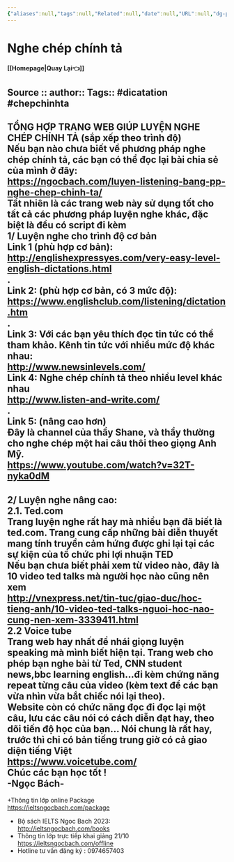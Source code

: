 ```yaml
---
{"aliases":null,"tags":null,"Related":null,"date":null,"URL":null,"dg-publish":true,"image":null,"permalink":"/People/Học tiếng anh/Nghe chép chính tả/","dgPassFrontmatter":true,"noteIcon":"2","created":"2024-02-01T15:22:04.218+07:00","updated":"2024-02-01T15:22:48.933+07:00"}
---
```


# Nghe chép chính tả
**[[Homepage\|Quay Lại👈]]**

Source ::
author::
Tags:: #dicatation #chepchinhta 
---

**TỔNG HỢP TRANG WEB GIÚP LUYỆN NGHE CHÉP CHÍNH TẢ (sắp xếp theo trình độ)**  
Nếu bạn nào chưa biết về phương pháp nghe chép chính tả, các bạn có thể đọc lại bài chia sẻ của mình ở đây:  
https://ngocbach.com/luyen-listening-bang-pp-nghe-chep-chinh-ta/  
Tất nhiên là các trang web này sử dụng tốt cho tất cả các phương pháp luyện nghe khác, đặc biệt là đều có script đi kèm  
1/ Luyện nghe cho trình độ cơ bản  
Link 1 (phù hợp cơ bản):  
http://englishexpressyes.com/very-easy-level-english-dictations.html  
.  
Link 2: (phù hợp cơ bản, có 3 mức độ):  
https://www.englishclub.com/listening/dictation.htm  
.  
Link 3: Với các bạn yêu thích đọc tin tức có thể tham khảo. Kênh tin tức với nhiều mức độ khác nhau:  
http://www.newsinlevels.com/  
Link 4: Nghe chép chính tả theo nhiều level khác nhau  
http://www.listen-and-write.com/  
.  
Link 5: (nâng cao hơn)  
Đây là channel của thầy Shane, và thầy thường cho nghe chép một hai câu thôi theo giọng Anh Mỹ.  
https://www.youtube.com/watch?v=32T-nyka0dM  
----  
2/ Luyện nghe nâng cao:  
2.1. Ted.com  
Trang luyện nghe rất hay mà nhiều bạn đã biết là ted.com. Trang cung cấp những bài diễn thuyết mang tính truyền cảm hứng được ghi lại tại các sự kiện của tổ chức phi lợi nhuận TED  
Nếu bạn chưa biết phải xem từ video nào, đây là 10 video ted talks mà người học nào cũng nên xem  
http://vnexpress.net/tin-tuc/giao-duc/hoc-tieng-anh/10-video-ted-talks-nguoi-hoc-nao-cung-nen-xem-3339411.html  
2.2 Voice tube  
Trang web hay nhất để nhái giọng luyện speaking mà mình biết hiện tại. Trang web cho phép bạn nghe bài từ Ted, CNN student news,bbc learning english...đi kèm chứng năng repeat từng câu của video (kèm text để các bạn vừa nhìn vừa bắt chiếc nói lại theo).  
Website còn có chức năng đọc đi đọc lại một câu, lưu các câu nói có cách diễn đạt hay, theo dõi tiến độ học của bạn... Nói chung là rất hay, trước thì chỉ có bản tiếng trung giờ có cả giao diện tiếng Việt  
https://www.voicetube.com/  
Chúc các bạn học tốt !  
-Ngọc Bách-  
---------------  
+Thông tin lớp online Package  
https://ieltsngocbach.com/package  
+ Bộ sách IELTS Ngoc Bach 2023:  
http://ieltsngocbach.com/books  
+ Thông tin lớp trực tiếp khai giảng 21/10  
https://ieltsngocbach.com/offline  
+ Hotline tư vấn đăng ký : 0974657403